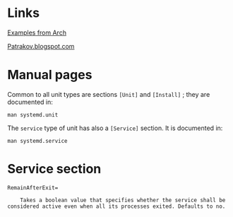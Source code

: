 
Links
=====

[Examples from Arch](https://wiki.archlinux.org/index.php/Systemd/Services)

[Patrakov.blogspot.com](http://patrakov.blogspot.com.br/2011/01/writing-systemd-service-files.html)


Manual pages
============

Common to all unit types are sections `[Unit]` and `[Install]` ; they are documented in:

    man systemd.unit

The `service` type of unit has also a `[Service]` section. It is documented in:

    man systemd.service


Service section
===============


    RemainAfterExit=

        Takes a boolean value that specifies whether the service shall be considered active even when all its processes exited. Defaults to no.

